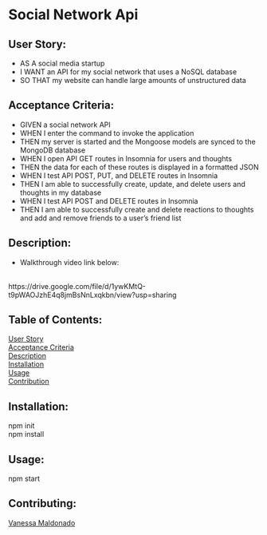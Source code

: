 # Social Network Api

## User Story:
- AS A social media startup
- I WANT an API for my social network that uses a NoSQL database
- SO THAT my website can handle large amounts of unstructured data

## Acceptance Criteria:
- GIVEN a social network API
- WHEN I enter the command to invoke the application
- THEN my server is started and the Mongoose models are synced to the MongoDB database
- WHEN I open API GET routes in Insomnia for users and thoughts
- THEN the data for each of these routes is displayed in a formatted JSON
- WHEN I test API POST, PUT, and DELETE routes in Insomnia
- THEN I am able to successfully create, update, and delete users and thoughts in my database
- WHEN I test API POST and DELETE routes in Insomnia
- THEN I am able to successfully create and delete reactions to thoughts and add and remove friends to a user’s friend list

## Description:
- Walkthrough video link below:
<br>
https://drive.google.com/file/d/1ywKMtQ-t9pWAOJzhE4q8jmBsNnLxqkbn/view?usp=sharing


## Table of Contents:
[User Story](#user-story)
<br>
[Acceptance Criteria](#acceptance-criteria)
<br>
[Description](#description)
<br>
[Installation](#installation)
<br>
[Usage](#usage)
<br>
[Contribution](#contributing)


## Installation:
npm init
<br>
npm install

## Usage:
npm start
<br>

## Contributing:
[Vanessa Maldonado](https://github.com/vanessamald)
